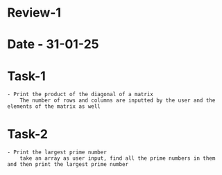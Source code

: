 # Review-1

# Date - 31-01-25

# Task-1
    - Print the product of the diagonal of a matrix 
        The number of rows and columns are inputted by the user and the elements of the matrix as well

# Task-2
    - Print the largest prime number
        take an array as user input, find all the prime numbers in them and then print the largest prime number
